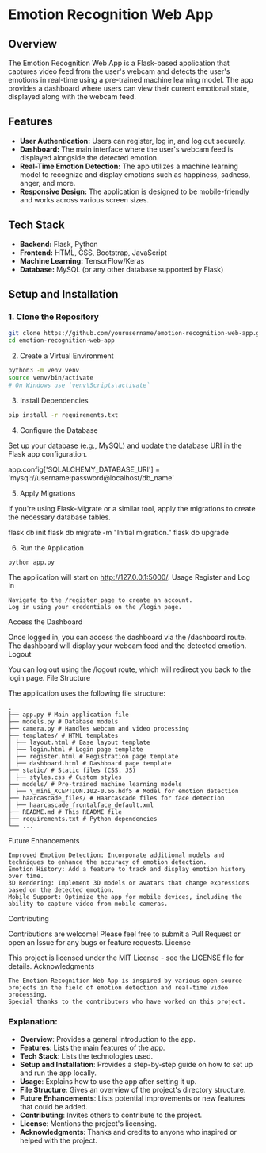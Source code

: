 # Emotion Recognition Web App

## Overview

The Emotion Recognition Web App is a Flask-based application that captures video feed from the user's webcam and detects the user's emotions in real-time using a pre-trained machine learning model. The app provides a dashboard where users can view their current emotional state, displayed along with the webcam feed.

## Features

- **User Authentication:** Users can register, log in, and log out securely.
- **Dashboard:** The main interface where the user's webcam feed is displayed alongside the detected emotion.
- **Real-Time Emotion Detection:** The app utilizes a machine learning model to recognize and display emotions such as happiness, sadness, anger, and more.
- **Responsive Design:** The application is designed to be mobile-friendly and works across various screen sizes.

## Tech Stack

- **Backend:** Flask, Python
- **Frontend:** HTML, CSS, Bootstrap, JavaScript
- **Machine Learning:** TensorFlow/Keras
- **Database:** MySQL (or any other database supported by Flask)

## Setup and Installation

### 1. Clone the Repository

```bash
git clone https://github.com/yourusername/emotion-recognition-web-app.git
cd emotion-recognition-web-app
```

2. Create a Virtual Environment


```bash
python3 -m venv venv
source venv/bin/activate 
# On Windows use `venv\Scripts\activate`
```
3. Install Dependencies

```bash
pip install -r requirements.txt
```
4. Configure the Database

Set up your database (e.g., MySQL) and update the database URI in the Flask app configuration.

app.config['SQLALCHEMY_DATABASE_URI'] = 'mysql://username:password@localhost/db_name'

5. Apply Migrations

If you're using Flask-Migrate or a similar tool, apply the migrations to create the necessary database tables.

flask db init
flask db migrate -m "Initial migration."
flask db upgrade

6. Run the Application

```bash
python app.py
```
The application will start on http://127.0.0.1:5000/.
Usage
Register and Log In

    Navigate to the /register page to create an account.
    Log in using your credentials on the /login page.

Access the Dashboard

Once logged in, you can access the dashboard via the /dashboard route. The dashboard will display your webcam feed and the detected emotion.
Logout

You can log out using the /logout route, which will redirect you back to the login page.
File Structure

The application uses the following file structure:
```plaintext
.
├── app.py # Main application file
├── models.py # Database models
├── camera.py # Handles webcam and video processing
├── templates/ # HTML templates
│ ├── layout.html # Base layout template
│ ├── login.html # Login page template
│ ├── register.html # Registration page template
│ ├── dashboard.html # Dashboard page template
├── static/ # Static files (CSS, JS)
│ ├── styles.css # Custom styles
├── models/ # Pre-trained machine learning models
│ ├── \_mini_XCEPTION.102-0.66.hdf5 # Model for emotion detection
├── haarcascade_files/ # Haarcascade files for face detection
│ ├── haarcascade_frontalface_default.xml
├── README.md # This README file
├── requirements.txt # Python dependencies
└── ...
```

Future Enhancements

    Improved Emotion Detection: Incorporate additional models and techniques to enhance the accuracy of emotion detection.
    Emotion History: Add a feature to track and display emotion history over time.
    3D Rendering: Implement 3D models or avatars that change expressions based on the detected emotion.
    Mobile Support: Optimize the app for mobile devices, including the ability to capture video from mobile cameras.

Contributing

Contributions are welcome! Please feel free to submit a Pull Request or open an Issue for any bugs or feature requests.
License

This project is licensed under the MIT License - see the LICENSE file for details.
Acknowledgments

    The Emotion Recognition Web App is inspired by various open-source projects in the field of emotion detection and real-time video processing.
    Special thanks to the contributors who have worked on this project.



### **Explanation:**

- **Overview**: Provides a general introduction to the app.
- **Features**: Lists the main features of the app.
- **Tech Stack**: Lists the technologies used.
- **Setup and Installation**: Provides a step-by-step guide on how to set up and run the app locally.
- **Usage**: Explains how to use the app after setting it up.
- **File Structure**: Gives an overview of the project's directory structure.
- **Future Enhancements**: Lists potential improvements or new features that could be added.
- **Contributing**: Invites others to contribute to the project.
- **License**: Mentions the project's licensing.
- **Acknowledgments**: Thanks and credits to anyone who inspired or helped with the project.

